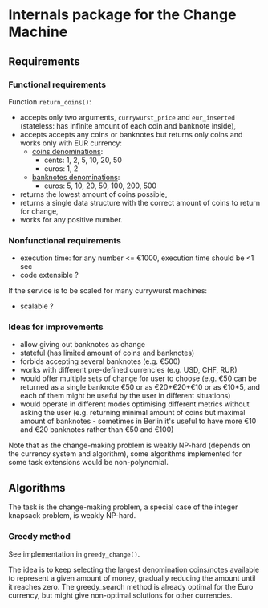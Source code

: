 # Internals package for the Change Machine

## Requirements

### Functional requirements
Function `return_coins()`:
- accepts only two arguments, `currywurst_price` and `eur_inserted` (stateless: has infinite amount of each coin and banknote inside),
- accepts accepts any coins or banknotes but returns only coins and works only with EUR currency:
    - [coins denominations](https://www.ecb.europa.eu/euro/coins/html/index.en.html):
        - cents: 1, 2, 5, 10, 20, 50
        - euros: 1, 2
    - [banknotes denominations](https://www.ecb.europa.eu/euro/banknotes/html/index.en.html):
        - euros: 5, 10, 20, 50, 100, 200, 500
- returns the lowest amount of coins possible,
- returns a single data structure with the correct amount of coins to return for change,
- works for any positive number.


### Nonfunctional requirements
- execution time: for any number <= €1000, execution time should be <1 sec
- code extensible ?

If the service is to be scaled for many currywurst machines:
- scalable ?


### Ideas for improvements
- allow giving out banknotes as change
- stateful (has limited amount of coins and banknotes)
- forbids accepting several banknotes (e.g. €500)
- works with different pre-defined currencies (e.g. USD, CHF, RUR)
- would offer multiple sets of change for user to choose (e.g. €50 can be returned as a single banknote €50 or as €20+€20+€10 or as €10*5, and each of them might be useful by the user in different situations)
- would operate in different modes optimising different metrics without asking the user (e.g. returning minimal amount of coins but maximal amount of banknotes - sometimes in Berlin it's useful to have more €10 and €20 banknotes rather than €50 and €100)

Note that as the change-making problem is weakly NP-hard (depends on the currency system and algorithm), some algorithms implemented for some task extensions would be non-polynomial.


## Algorithms
The task is the change-making problem, a special case of the integer knapsack problem, is weakly NP-hard.

### Greedy method
See implementation in `greedy_change()`.

The idea is to keep selecting the largest denomination coins/notes available to represent a given amount of money, gradually reducing the amount until it reaches zero. The greedy_search method is already optimal for the Euro currency, but might give non-optimal solutions for other currencies.
